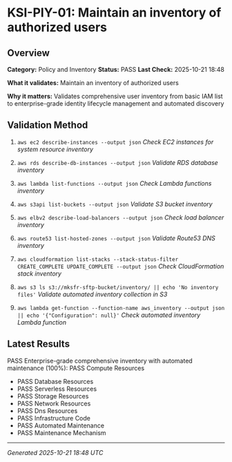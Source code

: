 # KSI-PIY-01: Maintain an inventory of authorized users

## Overview

**Category:** Policy and Inventory
**Status:** PASS
**Last Check:** 2025-10-21 18:48

**What it validates:** Maintain an inventory of authorized users

**Why it matters:** Validates comprehensive user inventory from basic IAM list to enterprise-grade identity lifecycle management and automated discovery

## Validation Method

1. `aws ec2 describe-instances --output json`
   *Check EC2 instances for system resource inventory*

2. `aws rds describe-db-instances --output json`
   *Validate RDS database inventory*

3. `aws lambda list-functions --output json`
   *Check Lambda functions inventory*

4. `aws s3api list-buckets --output json`
   *Validate S3 bucket inventory*

5. `aws elbv2 describe-load-balancers --output json`
   *Check load balancer inventory*

6. `aws route53 list-hosted-zones --output json`
   *Validate Route53 DNS inventory*

7. `aws cloudformation list-stacks --stack-status-filter CREATE_COMPLETE UPDATE_COMPLETE --output json`
   *Check CloudFormation stack inventory*

8. `aws s3 ls s3://mksfr-sftp-bucket/inventory/ || echo 'No inventory files'`
   *Validate automated inventory collection in S3*

9. `aws lambda get-function --function-name aws_inventory --output json || echo '{"Configuration": null}'`
   *Check automated inventory Lambda function*

## Latest Results

PASS Enterprise-grade comprehensive inventory with automated maintenance (100%): PASS Compute Resources
- PASS Database Resources
- PASS Serverless Resources
- PASS Storage Resources
- PASS Network Resources
- PASS Dns Resources
- PASS Infrastructure Code
- PASS Automated Maintenance
- PASS Maintenance Mechanism

---
*Generated 2025-10-21 18:48 UTC*